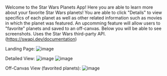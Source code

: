 Welcome to the Star Wars Planets App! Here you are able to learn more about your favorite Star Wars planets! You are able to click "Details" to view specifics of each planet as well as other related information such as movies in which the planet was featured. An upcomming feature will allow users to "favorite" planets and saved to an off-canvas. Below you will be able to see screenshots. Uses the Star Wars third-party API. (https://swapi.dev/documentation)

Landing Page:
![image](https://user-images.githubusercontent.com/60626007/168740237-55283d15-601f-44f1-bd29-db85ad0dcd31.png)

Detailed View:
![image](https://user-images.githubusercontent.com/60626007/168740392-5d063266-bc66-4e23-add7-6d91656ad1b6.png)
![image](https://user-images.githubusercontent.com/60626007/168740814-c480abc1-b218-48d9-85cf-b3961291c533.png)

Off-Canvas View (favorited planets):
![image](https://user-images.githubusercontent.com/60626007/168740465-3d43c1bb-ac2b-4824-acc8-504eeae7b121.png)


